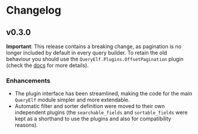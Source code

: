 # Changelog

## v0.3.0

**Important**: This release contains a breaking change, as pagination is no longer included by default in every query builder. To retain the old behaviour you should use the `QueryElf.Plugins.OffsetPagination` plugin (check the [docs](https://hexdocs.pm/query_elf) for more details).

### Enhancements

- The plugin interface has been streamlined, making the code for the main `QueryElf` module simpler and more extendable.
- Automatic filter and sorter definition were moved to their own independent plugins (the `searchable_fields` and `sortable_fields` were kept as a shorthand to use the plugins and also for compatibility reasons).
